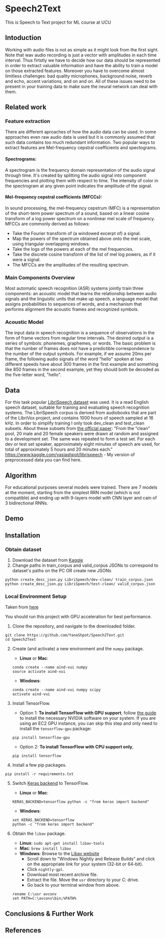 # Speech2Text
This is Speech to Text project for ML course at UCU
## Intoduction
Working with audio files is not as simple as it might look from the first sight. Note that wav audio recording is just a vector with amplitudes in each time interval. Thus firtstly we have to decide how our data should be represented in order to extract valuable information and have the ability to train a model on those extracted features. Moreover you have to overcome almost limitless challenges: bad quality microphones, background noise, reverb and echo, accent variations, and on and on. All of these issues need to be present in your training data to make sure the neural network can deal with them. 
## Related work
### Feature extraction
There are different aproaches of how the audio data can be used. In some approaches even raw audio data is used but it is commonly assumed that such data contains too much redundant information. Two popular ways to extract features are Mel-frequency cepstral coefficients and spectograms.

#### Spectrograms:
A spectrogram is the frequency domain representation of the audio signal through time. It's created by splitting the audio signal into component frequencies and plotting them with respect to time. The intensity of color in the spectrogram at any given point indicates the amplitude of the signal.

#### Mel-frequency cepstral coefficients (MFCCs):
In sound processing, the mel-frequency cepstrum (MFC) is a representation of the short-term power spectrum of a sound, based on a linear cosine transform of a log power spectrum on a nonlinear mel scale of frequency.
MFCCs are commonly derived as follows:

* Take the Fourier transform of (a windowed excerpt of) a signal.
* Map the powers of the spectrum obtained above onto the mel scale, using triangular overlapping windows.
* Take the logs of the powers at each of the mel frequencies.
* Take the discrete cosine transform of the list of mel log powers, as if it were a signal.
* The MFCCs are the amplitudes of the resulting spectrum.

### Main Components Overview
Most automatic speech recognition (ASR) systems jointly train three components: an acoustic model that learns the relationship between audio signals and the linguistic units that make up speech, a language model that assigns probabilities to sequences of words, and a mechanism that performs alignment the acoustic frames and recognized symbols.

### Acoustic Model
The input data in speech recognition is a sequence of observations in the form of frame vectors from regular time intervals. The desired output is a series of symbols: phonemes, graphemes, or words. The basic problem is that the number of frames does not have a predictible correspondence to the number of the output symbols. For example, if we assume 20ms per frame, the following audio signals of the word "hello" spoken at two different speeds have about 300 frames in the first example and something like 850 frames in the second example, yet they should both be decoded as the five-letter word, "hello".

## Data
For this task popular [LibriSpeech dataset](http://www.openslr.org/12/) was used. It is a read English speech dataset, suitable for training and evaluating speech recognition systems. The LibriSpeech corpus is derived from audiobooks that are part of the LibriVox project, and contains 1000 hours of speech sampled at 16 kHz.
In order to simplify training I only took dev_clean and test_clean subsets. About these subsets from [the official paper](https://www.danielpovey.com/files/2015_icassp_librispeech.pdf): "From the “clean” pool, 20 male and 20 female speakers were drawn at random and assigned to a development set. The same was repeated to form a test set. For each dev or test set speaker, approximately eight minutes of speech are used, for total of approximately 5 hours and 20 minutes each."
https://www.kaggle.com/yasiashpot/librispeech - My version of preprocessed data you can find here.

## Algorithm
For educational purposes several models were trained. There are 7 models at the moment, starting from the simplest RRN model (which is not compatible) and ending up with 9-layers model with CNN layer and cain of 3 bidirectional RNNs. 
## Demo
## Installation
### Obtain dataset
1. Download the dataset from [Kaggle](https://www.kaggle.com/yasiashpot/librispeech) 
2. Change paths in train_corpus and valid_corpus JSONs to correspond to dataset's paths on the PC OR create new JSONs
```
python create_desc_json.py LibriSpeech/dev-clean/ train_corpus.json
python create_desc_json.py LibriSpeech/test-clean/ valid_corpus.json
```
### Local Environment Setup
Taken from [here](https://github.com/udacity/AIND-VUI-Capstone) 

You should run this project with GPU acceleration for best performance.

1. Clone the repository, and navigate to the downloaded folder.
```
git clone https://github.com/YanaShpot/Speech2Text.git
cd Speech2Text
```

2. Create (and activate) a new environment and the `numpy` package.

	- __Linux__ or __Mac__: 
	```
	conda create --name aind-vui numpy
	source activate aind-vui
	```
	- __Windows__: 
	```
	conda create --name aind-vui numpy scipy
	activate aind-vui
	```

3. Install TensorFlow.
	- Option 1: __To install TensorFlow with GPU support__, follow [the guide](https://www.tensorflow.org/install/) to install the necessary NVIDIA software on your system.  If you are using an EC2 GPU instance, you can skip this step and only need to install the `tensorflow-gpu` package:
	```
	pip install tensorflow-gpu
	```
	- Option 2: __To install TensorFlow with CPU support only__,
	```
	pip install tensorflow
	```

4. Install a few pip packages.
```
pip install -r requirements.txt
```

5. Switch [Keras backend](https://keras.io/backend/) to TensorFlow.
	- __Linux__ or __Mac__: 
	```
	KERAS_BACKEND=tensorflow python -c "from keras import backend"
	```
	- __Windows__: 
	```
	set KERAS_BACKEND=tensorflow
	python -c "from keras import backend"
	```

6. Obtain the `libav` package.
	- __Linux__: `sudo apt-get install libav-tools`
	- __Mac__: `brew install libav`
	- __Windows__: Browse to the [Libav website](https://libav.org/download/)
		- Scroll down to "Windows Nightly and Release Builds" and click on the appropriate link for your system (32-bit or 64-bit).
		- Click `nightly-gpl`.
		- Download most recent archive file.
		- Extract the file.  Move the `usr` directory to your C: drive.
		- Go back to your terminal window from above.
	```
	rename C:\usr avconv
    set PATH=C:\avconv\bin;%PATH%
	```
## Conclusions & Further Work
## References
